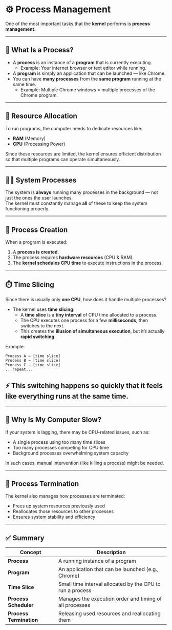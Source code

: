 # ⚙️ Process Management

One of the most important tasks that the **kernel** performs is **process management**.

---

## 🧠 What Is a Process?

- A **process** is an instance of a **program** that is currently executing.
  - Example: Your internet browser or text editor while running.
- A **program** is simply an application that can be launched — like Chrome.
- You can have **many processes** from the **same program** running at the same time.
  - Example: Multiple Chrome windows = multiple processes of the Chrome program.

---

## 🔄 Resource Allocation

To run programs, the computer needs to dedicate resources like:

- **RAM** (Memory)
- **CPU** (Processing Power)

Since these resources are limited, the kernel ensures efficient distribution so that multiple programs can operate simultaneously.

---

## 🏃‍♂️ System Processes

The system is **always** running many processes in the background — not just the ones the user launches.  
The kernel must constantly manage **all** of these to keep the system functioning properly.

---

## 🔁 Process Creation

When a program is executed:
1. A **process is created**.
2. The process requires **hardware resources** (CPU & RAM).
3. The **kernel schedules CPU time** to execute instructions in the process.

---

## ⏱️ Time Slicing

Since there is usually only **one CPU**, how does it handle multiple processes?

- The kernel uses **time slicing**:
  - A **time slice** is a **tiny interval** of CPU time allocated to a process.
  - The CPU executes one process for a few **milliseconds**, then switches to the next.
  - This creates the **illusion of simultaneous execution**, but it’s actually **rapid switching**.

Example:

```plaintext
Process A → [time slice]
Process B → [time slice]
Process C → [time slice]
...repeat...

```

## ⚡ This switching happens so quickly that it feels like everything runs at the same time.

---

## 🐢 Why Is My Computer Slow?

If your system is lagging, there may be CPU-related issues, such as:

- A single process using too many time slices  
- Too many processes competing for CPU time  
- Background processes overwhelming system capacity  

In such cases, manual intervention (like killing a process) might be needed.

---

## 🧹 Process Termination

The kernel also manages how processes are terminated:

- Frees up system resources previously used  
- Reallocates those resources to other processes  
- Ensures system stability and efficiency  

---

## ✅ Summary

| Concept             | Description                                                        |
|---------------------|--------------------------------------------------------------------|
| **Process**          | A running instance of a program                                   |
| **Program**          | An application that can be launched (e.g., Chrome)                |
| **Time Slice**       | Small time interval allocated by the CPU to run a process         |
| **Process Scheduler**| Manages the execution order and timing of all processes           |
| **Process Termination** | Releasing used resources and reallocating them              |
